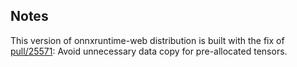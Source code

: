 ## Notes

This version of onnxruntime-web distribution is built with the fix of [pull/25571](https://github.com/microsoft/onnxruntime/pull/25571): Avoid unnecessary data copy for pre-allocated tensors.
